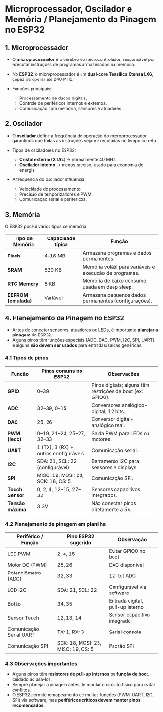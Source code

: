 # Microprocessador, Oscilador e Memória / Planejamento da Pinagem no ESP32

## 1. Microprocessador

* O **microprocessador** é o cérebro do microcontrolador, responsável por executar instruções de programas armazenados na memória.
* No **ESP32**, o microprocessador é um **dual-core Tensilica Xtensa LX6**, capaz de operar até 240 MHz.
* Funções principais:

  * Processamento de dados digitais.
  * Controle de periféricos internos e externos.
  * Comunicação com memória, sensores e atuadores.


## 2. Oscilador

* O **oscilador** define a frequência de operação do microprocessador, garantindo que todas as instruções sejam executadas no tempo correto.
* Tipos de osciladores no ESP32:

  * **Cristal externo (XTAL)** → normalmente 40 MHz.
  * **Oscilador interno** → menos preciso, usado para economia de energia.
* A frequência do oscilador influencia:

  * Velocidade do processamento.
  * Precisão de temporizadores e PWM.
  * Comunicação serial e periféricos.


## 3. Memória

O ESP32 possui vários tipos de memória:

| Tipo de Memória      | Capacidade típica | Função                                                  |
| -------------------- | ----------------- | ------------------------------------------------------- |
| **Flash**            | 4–16 MB           | Armazena programas e dados permanentes.                 |
| **SRAM**             | 520 KB            | Memória volátil para variáveis e execução de programas. |
| **RTC Memory**       | 8 KB              | Memória de baixo consumo, usada em deep sleep.          |
| **EEPROM (emulada)** | Variável          | Armazena pequenos dados permanentes (configurações).    |


## 4. Planejamento da Pinagem no ESP32

* Antes de conectar sensores, atuadores ou LEDs, é importante **planejar a pinagem** do ESP32.
* Alguns pinos têm funções especiais (ADC, DAC, PWM, I2C, SPI, UART) e alguns **não devem ser usados** para entradas/saídas genéricas.

### 4.1 Tipos de pinos

| Função            | Pinos comuns no ESP32                 | Observações                                                |
| ----------------- | ------------------------------------- | ---------------------------------------------------------- |
| **GPIO**          | 0–39                                  | Pinos digitais; alguns têm restrições de boot (ex: GPIO0). |
| **ADC**           | 32–39, 0–15                           | Conversores analógico-digital; 12 bits.                    |
| **DAC**           | 25, 26                                | Conversor digital-analógico real.                          |
| **PWM (ledc)**    | 0–19, 21–23, 25–27, 32–33             | Saída PWM para LEDs ou motores.                            |
| **UART**          | 1 (TX), 3 (RX) + outros configuráveis | Comunicação serial.                                        |
| **I2C**           | SDA: 21, SCL: 22 (configurável)       | Barramento I2C para sensores e displays.                   |
| **SPI**           | MISO: 19, MOSI: 23, SCK: 18, CS: 5    | Comunicação SPI.                                           |
| **Touch Sensor**  | 0, 2, 4, 12–15, 27–32                 | Sensores capacitivos integrados.                           |
| **Tensão máxima** | 3.3V                                  | Não conectar pinos diretamente a 5V.                       |


### 4.2 Planejamento de pinagem em planilha

| Periférico / Função     | Pino ESP32 sugerido                | Observação                       |
| ----------------------- | ---------------------------------- | -------------------------------- |
| LED PWM                 | 2, 4, 15                           | Evitar GPIO0 no boot             |
| Motor DC (PWM)          | 25, 26                             | DAC disponível                   |
| Potenciômetro (ADC)     | 32, 33                             | 12-bit ADC                       |
| LCD I2C                 | SDA: 21, SCL: 22                   | Configurável via software        |
| Botão                   | 34, 35                             | Entrada digital, pull-up interno |
| Sensor Touch            | 12, 13, 14                         | Sensor capacitivo integrado      |
| Comunicação Serial UART | TX: 1, RX: 3                       | Serial console                   |
| Comunicação SPI         | SCK: 18, MOSI: 23, MISO: 19, CS: 5 | Padrão SPI                       |


### 4.3 Observações importantes

* Alguns pinos têm **resistores de pull-up internos** ou **função de boot**, cuidado ao usá-los.
* Sempre planejar a pinagem antes de montar o circuito físico para evitar conflitos.
* O ESP32 permite remapeamento de muitas funções (PWM, UART, I2C, SPI) via software, mas **periféricos críticos devem manter pinos recomendados**.
